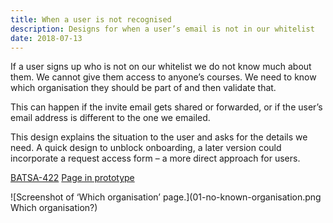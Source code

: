 ```yaml
---
title: When a user is not recognised
description: Designs for when a user’s email is not in our whitelist
date: 2018-07-13
---
```


If a user signs up who is not on our whitelist we do not know much about them. We cannot give them access to anyone’s courses. We need to know which organisation they should be part of and then validate that.

This can happen if the invite email gets shared or forwarded, or if the user’s email address is different to the one we emailed.

This design explains the situation to the user and asks for the details we need. A quick design to unblock onboarding, a later version could incorporate a request access form – a more direct approach for users.

[BATSA-422](https://dfedigital.atlassian.net/browse/BATSA-422)
[Page in prototype](https://publish-courses-prototype.herokuapp.com/no-access)

![Screenshot of ‘Which organisation’ page.](01-no-known-organisation.png Which organisation?)
